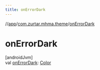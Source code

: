 ```yaml
---
title: onErrorDark
---
```

//[app](../../index.html)/[com.zurtar.mhma.theme](index.html)/[onErrorDark](on-error-dark.html)



# onErrorDark



[androidJvm]\
val [onErrorDark](on-error-dark.html): [Color](https://developer.android.com/reference/kotlin/androidx/compose/ui/graphics/Color.html)



